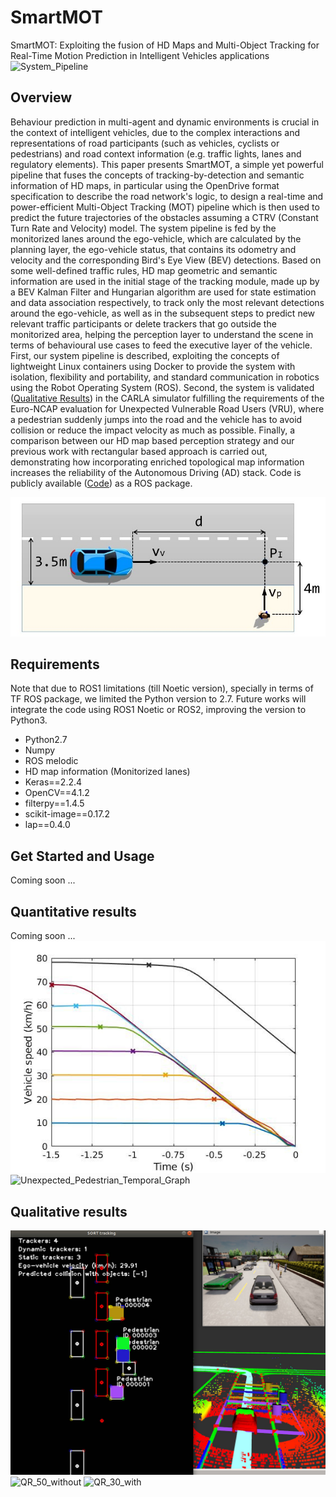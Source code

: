 # SmartMOT
SmartMOT: Exploiting the fusion of HD Maps and Multi-Object Tracking for Real-Time Motion Prediction in Intelligent Vehicles applications
![System_Pipeline](media/system_pipeline.jpg)
## Overview
Behaviour prediction in multi-agent and dynamic environments is crucial in the context of intelligent vehicles, due to the complex interactions and representations of road participants (such as vehicles, cyclists or pedestrians) and road context information (e.g. traffic lights, lanes and regulatory elements). This paper presents SmartMOT, a simple yet powerful pipeline that fuses the concepts of tracking-by-detection and semantic information of HD maps, in particular using the OpenDrive format specification to describe the road network's logic, to design a real-time and power-efficient Multi-Object Tracking (MOT) pipeline which is then used to predict the future trajectories of the obstacles assuming a CTRV (Constant Turn Rate and Velocity) model. The system pipeline is fed by the monitorized lanes around the ego-vehicle, which are calculated by the planning layer, the ego-vehicle status, that contains its odometry and velocity and the corresponding Bird's Eye View (BEV) detections. Based on some well-defined traffic rules, HD map geometric and semantic information are used in the initial stage of the tracking module, made up by a BEV Kalman Filter and Hungarian algorithm are used for state estimation and data association respectively, to track only the most relevant detections around the ego-vehicle, as well as in the subsequent steps to predict new relevant traffic participants or delete trackers that go outside the monitorized area, helping the perception layer to understand the scene in terms of behavioural use cases to feed the executive layer of the vehicle. First, our system pipeline is described, exploiting the concepts of lightweight Linux containers using Docker to provide the system with isolation, flexibility and portability, and standard communication in robotics using the Robot Operating System (ROS). Second, the system is validated ([Qualitative Results](https://cutt.ly/uk9ziaq)) in the CARLA simulator fulfilling the requirements of the Euro-NCAP evaluation for Unexpected Vulnerable Road Users (VRU), where a pedestrian suddenly jumps into the road and the vehicle has to avoid collision or reduce the impact velocity as much as possible. Finally, a comparison between our HD map based perception strategy and our previous work with rectangular based approach is carried out, demonstrating how incorporating enriched topological map information increases the reliability of the Autonomous Driving (AD) stack. Code is publicly available ([Code](https://github.com/Cram3r95/map-filtered-mot)) as a ROS package.

![CPNA_Scenario](media/CPNA_scenario.jpg)

## Requirements

Note that due to ROS1 limitations (till Noetic version), specially in terms of TF ROS package, we limited the Python version to 2.7. Future works will integrate the code using ROS1 Noetic or ROS2, improving the version to Python3.

- Python2.7 
- Numpy
- ROS melodic
- HD map information (Monitorized lanes)
- Keras==2.2.4
- OpenCV==4.1.2
- filterpy==1.4.5
- scikit-image==0.17.2
- lap==0.4.0

## Get Started and Usage
Coming soon ...
## Quantitative results
Coming soon ...
![Graphic](media/euroncap_without_adversaries_hdmap.jpg)
![Unexpected_Pedestrian_Temporal_Graph](media/average_dist_DDPG_CARLA_WP.tif)

## Qualitative results
![Simulation_Example](media/simulation_example.jpg)
![QR_50_without](media/SmartMOT_Unexpected_Pedestrian_use_case_at_50_kmh.gif)
![QR_30_with](media/SmartMOT_Unexpected_Pedestrian_use_case_with_adversaries_at_30_kmh.gif)
